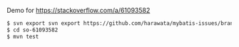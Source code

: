 Demo for https://stackoverflow.com/a/61093582

```sh
$ svn export svn export https://github.com/harawata/mybatis-issues/branches/so-61093582/so-61093582
$ cd so-61093582
$ mvn test
```
